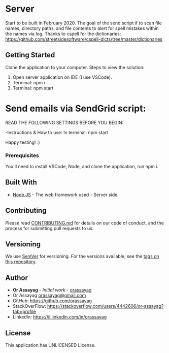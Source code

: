 # Server

Start to be built in February 2020. The goal of the send script if to scan file names, directory paths,
and file contents to alert for spell mistakes within the names via log. Thanks to cspell for the dictionaries:
https://github.com/streetsidesoftware/cspell-dicts/tree/master/dictionaries


## Getting Started

Clone the application to your computer.
Steps to view the solution:
1. Open server application on IDE (I use VSCode).
2. Terminal: npm i
3. Terminal: npm start

Send emails via SendGrid script:
================================
READ THE FOLLOWING SETTINGS BEFORE YOU BEGIN:

-Instructions & How to use:
In terminal: npm start

Happy testing! :)

### Prerequisites

You'll need to install VSCode, Node, and clone the application, run npm i.

## Built With

* [Node.JS](https://nodejs.org/en/) - The web framework used - Server side.

## Contributing

Please read [CONTRIBUTING.md](https://gist.github.com/PurpleBooth/b24679402957c63ec426) for details on our code of conduct, and the process for submitting pull requests to us.

## Versioning

We use [SemVer](http://semver.org/) for versioning. For the versions available, see the [tags on this repository](https://github.com/your/project/tags).

## Author

* **Or Assayag** - *Initial work* - [orassayag](https://github.com/orassayag)
* Or Assayag <orassayag@gmail.com>
* GitHub: https://github.com/orassayag
* StackOverFlow: https://stackoverflow.com/users/4442606/or-assayag?tab=profile
* LinkedIn: https://il.linkedin.com/in/orassayag

## License

This application has UNLICENSED License.